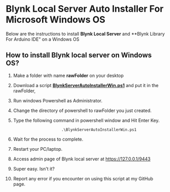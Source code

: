 # Blynk Local Server Auto Installer For Microsoft Windows OS

Below are the instructions to install **Blynk Local Server** and **Blynk Library For Arduino IDE" on a Windows OS


## How to install Blynk local server on Windows OS?

1. Make a folder with name **rawFolder** on your desktop
2. Download a script **[BlynkServerAutoInstallerWin.ps1](https://raw.githubusercontent.com/msanaullahsahar/Blynk-Local-Server-Auto-Installer-For-Windows-OS/master/BlynkServerAutoInstallerWin.ps1)** and put it in the rawFolder,
2. Run windows Powershell as Administrator.
3. Change the directory of powershell to rawFolder you just created.
4. Type the following command in powershell window and Hit Enter Key.
   
                            .\BlynkServerAutoInstallerWin.ps1
   
5. Wait for the process to complete.
6. Restart your PC/laptop.
7. Access admin page of Blynk local server at https://127.0.0.1/9443
8. Super easy. Isn't it?
9. Report any error if you encounter on using this script at my GitHub page.
